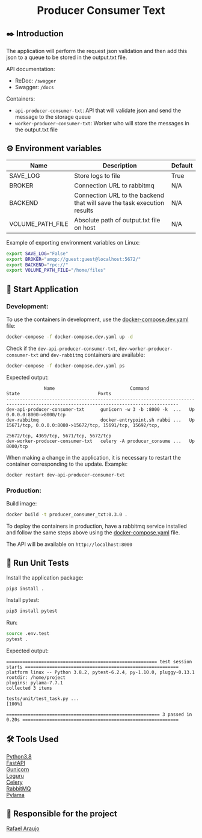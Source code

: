 <div align="center"><h1>Producer Consumer Text</h1></div>

## ✒️ Introduction
The application will perform the request json validation and then add this json to a queue to be stored in the output.txt file.

API documentation:
- ReDoc: `/swagger`
- Swagger: `/docs`

Containers:
- `api-producer-consumer-txt`: API that will validate json and send the message to the storage queue
- `worker-producer-consumer-txt`: Worker who will store the messages in the output.txt file

## ⚙️ Environment variables
| Name | Description | Default |
|-|-|-|
|SAVE_LOG|Store logs to file|True|
|BROKER|Connection URL to rabbitmq|N/A|
|BACKEND|Connection URL to the backend that will save the task execution results|N/A|
|VOLUME_PATH_FILE|Absolute path of output.txt file on host|N/A|

Example of exporting environment variables on Linux:
```bash
export SAVE_LOG="False"
export BROKER="amqp://guest:guest@localhost:5672/"
export BACKEND="rpc://"
export VOLUME_PATH_FILE="/home/files"
```

## 📀 Start Application
### Development:
To use the containers in development, use the [docker-compose.dev.yaml](./docker-compose.dev.yaml) file:

```bash
docker-compose -f docker-compose.dev.yaml up -d
```

Check if the `dev-api-producer-consumer-txt`, `dev-worker-producer-consumer-txt` and `dev-rabbitmq` containers are available:
```bash
docker-compose -f docker-compose.dev.yaml ps
```

Expected output:
```text
              Name                            Command               State                             Ports                           
--------------------------------------------------------------------------------------------------------------------------------------
dev-api-producer-consumer-txt      gunicorn -w 3 -b :8000 -k  ...   Up      0.0.0.0:8000->8000/tcp                                    
dev-rabbitmq                       docker-entrypoint.sh rabbi ...   Up      15671/tcp, 0.0.0.0:8080->15672/tcp, 15691/tcp, 15692/tcp, 
                                                                            25672/tcp, 4369/tcp, 5671/tcp, 5672/tcp                   
dev-worker-producer-consumer-txt   celery -A producer_consume ...   Up      8000/tcp
```

When making a change in the application, it is necessary to restart the container corresponding to the update. Example:
```bash
docker restart dev-api-producer-consumer-txt 
```

### Production:
Build image:
```bash
docker build -t producer_consumer_txt:0.3.0 .
```

To deploy the containers in production, have a rabbitmq service installed and follow the same steps above using the [docker-compose.yaml](./docker-compose.yaml) file.

The API will be available on `http://localhost:8000`

## 🧪 Run Unit Tests
Install the application package:
```bash
pip3 install .
```

Install pytest:
```bash
pip3 install pytest
```

Run:
```bash
source .env.test
pytest .
```

Expected output:
```text
======================================================== test session starts =========================================================
platform linux -- Python 3.8.2, pytest-6.2.4, py-1.10.0, pluggy-0.13.1
rootdir: /home/project
plugins: pylama-7.7.1
collected 3 items                                                                                                                    

tests/unit/test_task.py ...                                                                                                    [100%]

========================================================= 3 passed in 0.20s ==========================================================
```

## 🛠️ Tools Used
<a href="https://docs.python.org/3.8/">Python3.8</a><br>
<a href="https://fastapi.tiangolo.com/">FastAPI</a><br>
<a href="https://gunicorn.org/">Gunicorn</a><br>
<a href="https://github.com/Delgan/loguru">Loguru</a><br>
<a href="https://docs.celeryproject.org/en/stable/">Celery</a><br>
<a href="https://www.rabbitmq.com/">RabbitMQ</a><br>
<a href="https://pylama.readthedocs.io/en/latest/">Pylama</a><br>

## 🧔 Responsible for the project
<p><a href="mailto:bsb.rafaelaraujo@gmail.com">Rafael Araujo</a></p>